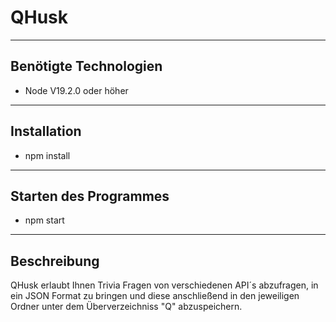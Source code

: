 # QHusk
---
## Benötigte Technologien
- Node V19.2.0 oder höher
---
## Installation
- npm install
---
## Starten des Programmes
- npm start
---
## Beschreibung 
QHusk erlaubt Ihnen Trivia Fragen von verschiedenen API´s abzufragen, in ein JSON Format zu bringen und diese anschließend in den jeweiligen Ordner unter dem Überverzeichniss "Q" abzuspeichern.

